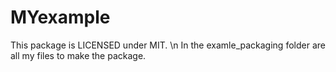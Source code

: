 # MYexample
This package is LICENSED under MIT. \n
In the examle_packaging folder are all my files to make the package.
